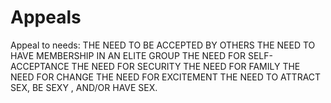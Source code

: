 # Appeals

Appeal to needs:
THE NEED TO BE ACCEPTED BY OTHERS
THE NEED TO HAVE MEMBERSHIP IN AN ELITE GROUP
THE NEED FOR SELF-ACCEPTANCE
THE NEED FOR SECURITY
THE NEED FOR FAMILY
THE NEED FOR CHANGE
THE NEED FOR EXCITEMENT
THE NEED TO ATTRACT SEX, BE SEXY , AND/OR HAVE SEX.